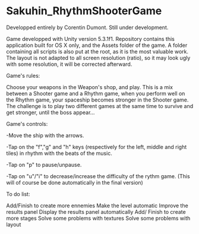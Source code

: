 # Sakuhin_RhythmShooterGame

Developped entirely by Corentin Dumont.
Still under development.

Game developped with Unity version 5.3.1f1.
Repository contains this application built for OS X only, and the Assets folder of the game.
A folder containing all scripts is also put at the root, as it is the most valuable work.
The layout is not adapted to all screen resolution (ratio), so it may look ugly with some resolution, it will be corrected afterward.

Game's rules:

Choose your weapons in the Weapon's shop, and play. This is a mix between a Shooter game and a Rhythm game, when you perform well on the Rhythm game, your spaceship becomes stronger in the Shooter game. The challenge is to play two different games at the same time to survive and get stronger, until the boss appear...

Game's controls:

-Move the ship with the arrows.

-Tap on the "f","g" and "h" keys (respectively for the left, middle and right tiles) in rhythm with the beats of the music. 

-Tap on "p" to pause/unpause.

-Tap on "u"/"i" to decrease/increase the difficulty of the rythm game. (This will of course be done automatically in the final version)

To do list:

Add/Finish to create more ennemies
Make the level automatic
Improve the results panel
Display the results panel automatically
Add/ Finish to create more stages
Solve some problems with textures
Solve some problems with layout